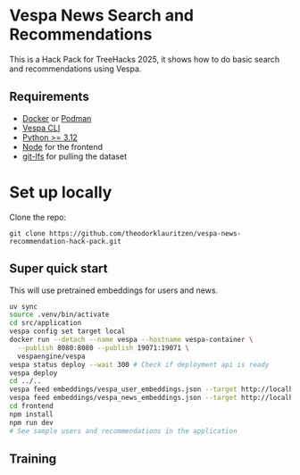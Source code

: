 # Vespa News Search and Recommendations

This is a Hack Pack for TreeHacks 2025, it shows how to do basic search and recommendations using Vespa.

## Requirements
- [Docker](https://www.docker.com/) or [Podman](https://podman.io/)
- [Vespa CLI](https://docs.vespa.ai/en/vespa-cli.html)
- [Python >= 3.12](https://www.python.org/)
- [Node](https://nodejs.org/en) for the frontend
- [git-lfs](https://git-lfs.com/) for pulling the dataset

# Set up locally

Clone the repo:
```
git clone https://github.com/theodorklauritzen/vespa-news-recommendation-hack-pack.git
```

## Super quick start

This will use pretrained embeddings for users and news.

```bash
uv sync
source .venv/bin/activate
cd src/application
vespa config set target local
docker run --detach --name vespa --hostname vespa-container \
  --publish 8080:8080 --publish 19071:19071 \
  vespaengine/vespa
vespa status deploy --wait 300 # Check if deployment api is ready
vespa deploy
cd ../..
vespa feed embeddings/vespa_user_embeddings.json --target http://localhost:8080
vespa feed embeddings/vespa_news_embeddings.json --target http://localhost:8080
cd frontend
npm install
npm run dev
# See sample users and recommendations in the application
```


## Training
